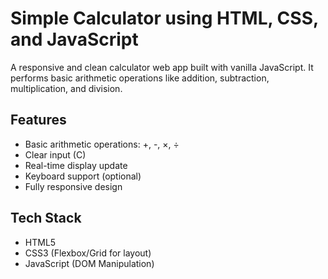 # Simple Calculator using HTML, CSS, and JavaScript

A responsive and clean calculator web app built with vanilla JavaScript. It performs basic arithmetic operations like addition, subtraction, multiplication, and division.


## Features

- Basic arithmetic operations: +, -, ×, ÷
- Clear input (C)
- Real-time display update
- Keyboard support (optional)
- Fully responsive design

## Tech Stack

- HTML5
- CSS3 (Flexbox/Grid for layout)
- JavaScript (DOM Manipulation)
